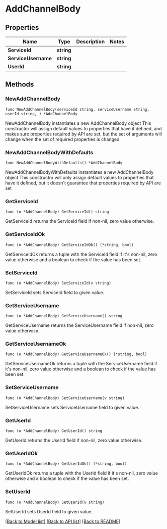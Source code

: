 # AddChannelBody

## Properties

Name | Type | Description | Notes
------------ | ------------- | ------------- | -------------
**ServiceId** | **string** |  | 
**ServiceUsername** | **string** |  | 
**UserId** | **string** |  | 

## Methods

### NewAddChannelBody

`func NewAddChannelBody(serviceId string, serviceUsername string, userId string, ) *AddChannelBody`

NewAddChannelBody instantiates a new AddChannelBody object
This constructor will assign default values to properties that have it defined,
and makes sure properties required by API are set, but the set of arguments
will change when the set of required properties is changed

### NewAddChannelBodyWithDefaults

`func NewAddChannelBodyWithDefaults() *AddChannelBody`

NewAddChannelBodyWithDefaults instantiates a new AddChannelBody object
This constructor will only assign default values to properties that have it defined,
but it doesn't guarantee that properties required by API are set

### GetServiceId

`func (o *AddChannelBody) GetServiceId() string`

GetServiceId returns the ServiceId field if non-nil, zero value otherwise.

### GetServiceIdOk

`func (o *AddChannelBody) GetServiceIdOk() (*string, bool)`

GetServiceIdOk returns a tuple with the ServiceId field if it's non-nil, zero value otherwise
and a boolean to check if the value has been set.

### SetServiceId

`func (o *AddChannelBody) SetServiceId(v string)`

SetServiceId sets ServiceId field to given value.


### GetServiceUsername

`func (o *AddChannelBody) GetServiceUsername() string`

GetServiceUsername returns the ServiceUsername field if non-nil, zero value otherwise.

### GetServiceUsernameOk

`func (o *AddChannelBody) GetServiceUsernameOk() (*string, bool)`

GetServiceUsernameOk returns a tuple with the ServiceUsername field if it's non-nil, zero value otherwise
and a boolean to check if the value has been set.

### SetServiceUsername

`func (o *AddChannelBody) SetServiceUsername(v string)`

SetServiceUsername sets ServiceUsername field to given value.


### GetUserId

`func (o *AddChannelBody) GetUserId() string`

GetUserId returns the UserId field if non-nil, zero value otherwise.

### GetUserIdOk

`func (o *AddChannelBody) GetUserIdOk() (*string, bool)`

GetUserIdOk returns a tuple with the UserId field if it's non-nil, zero value otherwise
and a boolean to check if the value has been set.

### SetUserId

`func (o *AddChannelBody) SetUserId(v string)`

SetUserId sets UserId field to given value.



[[Back to Model list]](../README.md#documentation-for-models) [[Back to API list]](../README.md#documentation-for-api-endpoints) [[Back to README]](../README.md)


